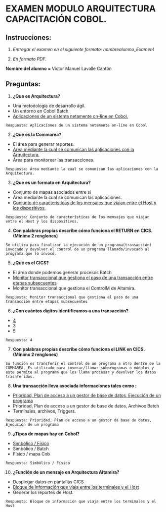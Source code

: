 # **EXAMEN MODULO ARQUITECTURA CAPACITACIÓN COBOL.**



## **Instrucciones:** 

1. *Entregar el examen en el siguiente formato: nombrealumno_Examen1*

2. *En formato PDF.*

   

**Nombre del alumno =** Víctor Manuel Lavalle Cantón



## Preguntas:




1. **¿Que es Arquitectura?**  

- Una metodología de desarrollo ágil.  
- Un entorno en Cobol Batch.
- <u>Aplicaciones de un sistema netamente on-line en Cobol.</u>

`Respuesta: Aplicaciones de un sistema netamente on-line en Cobol`





2. **¿Qué es la Commarea?**

- El área para generar reportes.
- <u>Área mediante la cual se comunican las aplicaciones con la Arquitectura.</u>
- Área para monitorear las transacciones.

`Respuesta: Área mediante la cual se comunican las aplicaciones con la Arquitectura.`

 



3. **¿Qué es un formato en Arquitectura?**

- Conjunto de mapas asociados entre si
- Área mediante la cual se comunican las aplicaciones.
- <u>Conjunto de características de los mensajes que viajan entre el Host y los dispositivos.</u>

`Respuesta: Conjunto de características de los mensajes que viajan entre el Host y los dispositivos.  `





4. **Con palabras propias describe cómo funciona el RETURN en CICS. (Mínimo 2 renglones)**

```
Se utiliza para finalizar la ejecución de un programa(transacción) invocado y devolver el control de un programa llamado/invocado al programa que lo invocó. 
```





5. **¿Qué es el CICS?**

- El área donde podemos generar procesos Batch
- <u>Monitor transaccional que gestiona el paso de una transacción entre etapas subsecuentes</u>
- Monitor transaccional que gestiona el ControlM de Altamira.

`Respuesta: Monitor transaccional que gestiona el paso de una transacción entre etapas subsecuentes`





6. **¿Con cuántos dígitos identificamos a una transacción?**

- <u>4</u>
- 3
- 5

`Respuesta: 4`





7. **Con palabras propias describe cómo funciona el LINK en CICS. (Mínimo 2 renglones)**

```
Su función es transferir el control de un programa a otro dentro de la COMMAREA. Es utilizado para invocar/llamar subprogramas o módulos y este permite al programa que los llama procesar y devolver los datos trasnferidos.
```






8. **Una transacción lleva asociada informaciones tales como :**  

- <u>Prioridad, Plan de acceso a un gestor de base de datos, Ejecución de un programa</u>
- Prioridad, Plan de acceso a un gestor de base de datos, Archivos Batch
- Terminales, archivos, Triggers.

`Respuesta: Prioridad, Plan de acceso a un gestor de base de datos, Ejecución de un programa`

 



9. **¿Tipos de mapas hay en Cobol?**

- <u>Simbólico / Físico</u>  
- Simbólico / Batch  
- Físico / mapa Cob


 `Respuesta: Simbólico / Físico  `





10. **¿Función de un mensaje en Arquitectura Altamira?**  

- Desplegar datos en pantallas CICS
- <u>Bloque de información que viaja entre los terminales y el Host</u>
- Generar los reportes de Host.

`Respuesta: Bloque de información que viaja entre los terminales y el Host`